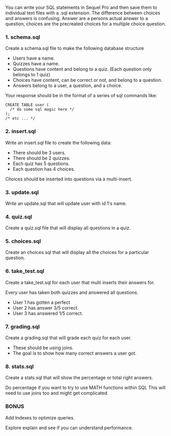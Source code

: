 You can write your SQL statements in Sequel Pro and then save them to individual text files with a .sql extension.
The difference between choices and answers is confusing.  Answer are a persons actual answer to a question, choices are the precreated choices for a multiple choice question.

### 1. schema.sql 

Create a schema.sql file to make the following database structure

  - Users have a name.
  - Quizzes have a name.
  - Questions have content and belong to a quiz. (Each question only belongs to 1 quiz)
  - Choices have content, can be correct or not, and belong to a question.
  - Answers belong to a user, a question, and a choice.

  Your response should be in the format of a series of sql commands like:

    CREATE TABLE user (
      /* do some sql magic here */
    );
    /* etc ... */

### 2. insert.sql

Write an insert.sql file to create the following data:

  - There should be 3 users.
  - There should be 2 quizzes.
  - Each quiz has 5 questions.
  - Each question has 4 choices.

  Choices should be inserted into questions via a multi-insert.

### 3. update.sql

Write an update.sql that will update user with id 1's name.

### 4. quiz.sql

Create a quiz.sql file that will display all questions in a quiz.

### 5. choices.sql

Create an choices.sql that will display all the choices for a particular question.

### 6. take_test.sql

Create a take_test.sql for each user that multi inserts their answers for.

  Every user has taken both quizzes and answered all questions.

  - User 1 has gotten a perfect
  - User 2 has answer 3/5 correct.
  - User 3 has answered 1/5 correct.

### 7. grading.sql

Create a grading.sql that will grade each quiz for each user. 
  - These should be using joins.
  - The goal is to show how many correct answers a user got.

### 8. stats.sql

Create a stats.sql that will show the percentage or total right answers. 
  
  Do percentage if you want to try to use MATH functions within SQL This will need to use joins too and might get complicated.

### BONUS

Add Indexes to optimize queries.

Explore explain and see if you can understand performance.